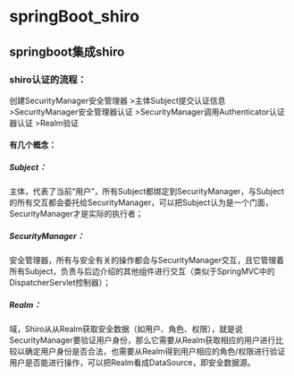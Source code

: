 # springBoot_shiro
## springboot集成shiro
### shiro认证的流程：
创建SecurityManager安全管理器 >主体Subject提交认证信息 >SecurityManager安全管理器认证 >SecurityManager调用Authenticator认证器认证 >Realm验证
#### 有几个概念：
##### Subject：
主体，代表了当前“用户”，所有Subject都绑定到SecurityManager，与Subject的所有交互都会委托给SecurityManager，可以把Subject认为是一个门面，SecurityManager才是实际的执行者；
##### SecurityManager：
安全管理器，所有与安全有关的操作都会与SecurityManager交互，且它管理着所有Subject，负责与后边介绍的其他组件进行交互（类似于SpringMVC中的DispatcherServlet控制器）；
##### Realm：
域，Shiro从从Realm获取安全数据（如用户、角色、权限），就是说SecurityManager要验证用户身份，那么它需要从Realm获取相应的用户进行比较以确定用户身份是否合法，也需要从Realm得到用户相应的角色/权限进行验证用户是否能进行操作，可以把Realm看成DataSource，即安全数据源。
